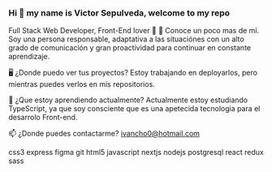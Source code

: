 ### Hi 👋 my name is Victor Sepulveda, welcome to my repo

<!--
**victorse123/victorse123** is a ✨ _special_ ✨ repository because its `README.md` (this file) appears on your GitHub profile.

Here are some ideas to get you started:

- 🔭 I’m currently working on ...
- 🌱 I’m currently learning ...
- 👯 I’m looking to collaborate on ...
- 🤔 I’m looking for help with ...
- 💬 Sobre mí... Soy una persona apasionada por la innovacion
- 📫 How to reach me: ...
- 😄 Pronouns: ...
- ⚡ Fun fact: ...
-->
Full Stack Web Developer, Front-End lover 💖
💬 Conoce un poco mas de mí. Soy una persona responsable, adaptativa a las situaciónes con un alto grado de comunicación y gran proactividad para continuar en constante aprendizaje.

🖥️ ¿Donde puedo ver tus proyectos? Estoy trabajando en deployarlos, pero mientras puedes verlos en mis repositorios.

🌱 ¿Que estoy aprendiendo actualmente? Actualmente estoy estudiando TypeScript, ya que soy consciente que es una apetecida tecnologia para el desarrolo Front-end.

📫 ¿Donde puedes contactarme? ivancho0@hotmail.com


css3 express figma git html5 javascript nextjs nodejs postgresql react redux sass
